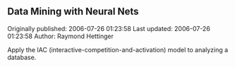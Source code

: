 ## Data Mining with Neural Nets 
Originally published: 2006-07-26 01:23:58 
Last updated: 2006-07-26 01:23:58 
Author: Raymond Hettinger 
 
Apply the IAC (interactive-competition-and-activation) model to analyzing a database.